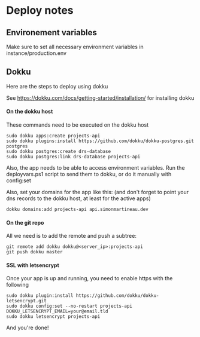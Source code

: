 # Deploy notes
## Environement variables
Make sure to set all necessary environment variables in instance/production.env

## Dokku
Here are the steps to deploy using dokku

See https://dokku.com/docs/getting-started/installation/ for installing dokku
#### On the dokku host
These commands need to be executed on the dokku host
```shell script
sudo dokku apps:create projects-api
sudo dokku plugins:install https://github.com/dokku/dokku-postgres.git postgres
sudo dokku postgres:create drs-database
sudo dokku postgres:link drs-database projects-api
```

Also, the app needs to be able to access environment variables. Run the deployvars.ps1 script to send them to dokku, or do it manually with config:set

Also, set your domains for the app like this: (and don't forget to point your dns records to the dokku host,
at least for the active apps)
```shell script
dokku domains:add projects-api api.simonmartineau.dev
```

#### On the git repo
All we need is to add the remote and push a subtree:
```shell script
git remote add dokku dokku@<server_ip>:projects-api
git push dokku master
```

#### SSL with letsencrypt
Once your app is up and running, you need to enable https with the following
```shell script
sudo dokku plugin:install https://github.com/dokku/dokku-letsencrypt.git
sudo dokku config:set --no-restart projects-api DOKKU_LETSENCRYPT_EMAIL=your@email.tld
sudo dokku letsencrypt projects-api
```

And you're done!